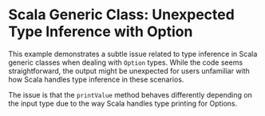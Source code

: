 # Scala Generic Class: Unexpected Type Inference with Option

This example demonstrates a subtle issue related to type inference in Scala generic classes when dealing with `Option` types.  While the code seems straightforward, the output might be unexpected for users unfamiliar with how Scala handles type inference in these scenarios.

The issue is that the `printValue` method behaves differently depending on the input type due to the way Scala handles type printing for Options.